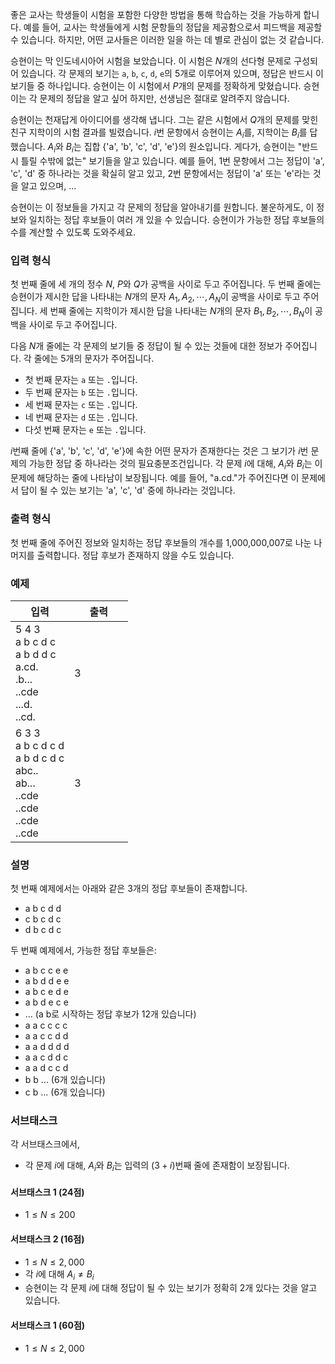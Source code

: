 좋은 교사는 학생들이 시험을 포함한 다양한 방법을 통해 학습하는 것을 가능하게 합니다. 예를 들어, 교사는 학생들에게 시험 문항들의 정답을 제공함으로서 피드백을 제공할 수 있습니다. 하지만, 어떤 교사들은 이러한 일을 하는 데 별로 관심이 없는 것 같습니다.

승현이는 막 인도네시아어 시험을 보았습니다. 이 시험은 $N$개의 선다형 문제로 구성되어 있습니다. 각 문제의 보기는 `a`, `b`, `c`, `d`, `e`의 5개로 이루어져 있으며, 정답은 반드시 이 보기들 중 하나입니다. 승현이는 이 시험에서 $P$개의 문제를 정확하게 맞혔습니다. 승현이는 각 문제의 정답을 알고 싶어 하지만, 선생님은 절대로 알려주지 않습니다.

승현이는 천재답게 아이디어를 생각해 냅니다. 그는 같은 시험에서 $Q$개의 문제를 맞힌 친구 지학이의 시험 결과를 빌렸습니다. $i$번 문항에서 승현이는 $A_{i}$를, 지학이는 $B_{i}$를 답했습니다. $A_{i}$와 $B_{i}$는 집합 {'a', 'b', 'c', 'd', 'e'}의 원소입니다. 게다가, 승현이는 "반드시 틀릴 수밖에 없는" 보기들을 알고 있습니다. 예를 들어, 1번 문항에서 그는 정답이 'a', 'c', 'd' 중 하나라는 것을 확실히 알고 있고, 2번 문항에서는 정답이 'a' 또는 'e'라는 것을 알고 있으며, ...

승현이는 이 정보들을 가지고 각 문제의 정답을 알아내기를 원합니다. 불운하게도, 이 정보와 일치하는 정답 후보들이 여러 개 있을 수 있습니다. 승현이가 가능한 정답 후보들의 수를 계산할 수 있도록 도와주세요.

### 입력 형식

첫 번째 줄에 세 개의 정수 $N$, $P$와 $Q$가 공백을 사이로 두고 주어집니다. 두 번째 줄에는 승현이가 제시한 답을 나타내는 $N$개의 문자 $A_{1}, A_{2}, \cdots, A_{N}$이 공백을 사이로 두고 주어집니다. 세 번째 줄에는 지학이가 제시한 답을 나타내는 $N$개의 문자 $B_{1}, B_{2}, \cdots, B_{N}$이 공백을 사이로 두고 주어집니다.

다음 $N$개 줄에는 각 문제의 보기들 중 정답이 될 수 있는 것들에 대한 정보가 주어집니다. 각 줄에는 5개의 문자가 주어집니다.

* 첫 번째 문자는 `a` 또는 `.`입니다.
* 두 번째 문자는 `b` 또는 `.`입니다.
* 세 번째 문자는 `c` 또는 `.`입니다.
* 네 번째 문자는 `d` 또는 `.`입니다.
* 다섯 번째 문자는 `e` 또는 `.`입니다.

$i$번째 줄에 {'a', 'b', 'c', 'd', 'e'}에 속한 어떤 문자가 존재한다는 것은 그 보기가 $i$번 문제의 가능한 정답 중 하나라는 것의 필요충분조건입니다. 각 문제 $i$에 대해, $A_{i}$와 $B_{i}$는 이 문제에 해당하는 줄에 나타남이 보장됩니다. 예를 들어, "a.cd."가 주어진다면 이 문제에서 답이 될 수 있는 보기는 'a', 'c', 'd' 중에 하나라는 것입니다.

### 출력 형식

첫 번째 줄에 주어진 정보와 일치하는 정답 후보들의 개수를 1,000,000,007로 나눈 나머지를 출력합니다. 정답 후보가 존재하지 않을 수도 있습니다.

### 예제

<table class='table table-bordered table-condensed'>
 <thead>
  <tr>
   <th style="width: 50%;">입력</th>
   <th style="width: 50%;">출력</th>
  </tr>
 </thead>
 <tbody>
  <tr>
   <td class="code-font">5 4 3<br/>
a b c d c<br/>
a b d d c<br/>
a.cd.<br/>
.b...<br/>
..cde<br/>
...d.<br/>
..cd.</td>
   <td class="code-font">3</td>
  </tr>
  <tr>
   <td class="code-font">6 3 3<br/>
a b c d c d<br/>
a b d c d c<br/> 
abc..<br/>
ab...<br/>
..cde<br/>
..cde<br/>
..cde<br/>
..cde</td>
   <td class="code-font">3</td>
  </tr>
 </tbody>
</table>

### 설명

첫 번째 예제에서는 아래와 같은 3개의 정답 후보들이 존재합니다.

* a b c d d
* c b c d c
* d b c d c

두 번째 예제에서, 가능한 정답 후보들은:

* a b c c e e
* a b d d e e
* a b c e d e
* a b d e c e
* ... (a b로 시작하는 정답 후보가 12개 있습니다)
* a a c c c c
* a a c c d d
* a a d d d d
* a a c d d c
* a a d c c d
* b b ... (6개 있습니다)
* c b ... (6개 있습니다)

### 서브태스크

각 서브태스크에서,

* 각 문제 $i$에 대해, $A_{i}$와 $B_{i}$는 입력의 $(3+i)$번째 줄에 존재함이 보장됩니다.

#### 서브태스크 1 (24점)

* $1 \le N \le 200$

#### 서브태스크 2 (16점)

* $1 \le N \le 2,000$
* 각 $i$에 대해 $A_{i} \neq B_{i}$
* 승현이는 각 문제 $i$에 대해 정답이 될 수 있는 보기가 정확히 2개 있다는 것을 알고 있습니다.

#### 서브태스크 1 (60점)

* $1 \le N \le 2,000$